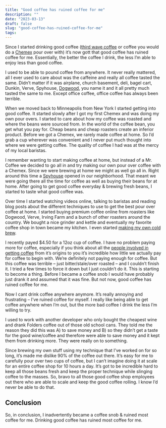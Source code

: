 ```yaml
---
title: "Good coffee has ruined coffee for me"
description: ""
date: "2023-03-13"
draft: false
slug: "good-coffee-has-ruined-coffee-for-me"
tags:
---
```


<!--kg-card-begin: html-->
<p>Since I started drinking good coffee (<a href="https://perfectdailygrind.com/2017/04/what-is-third-wave-coffee-how-is-it-different-to-specialty/" data-type="URL" data-id="https://perfectdailygrind.com/2017/04/what-is-third-wave-coffee-how-is-it-different-to-specialty/" target="_blank" rel="noreferrer noopener">third wave coffee</a> or coffee you would do a <a href="https://www.chemexcoffeemaker.com/" data-type="URL" data-id="https://www.chemexcoffeemaker.com/" target="_blank" rel="noreferrer noopener">Chemex</a> pour over with) it&#8217;s now gott that good coffee has ruined coffee for me. Essentially, the better the coffee I drink, the less I&#8217;m able to enjoy less than good coffee.</p>

<p>I used to be able to pound coffee from anywhere. It never really mattered, all I ever used to care about was the caffeine and really all coffee tasted the same. Didn&#8217;t matter if it was airplane, church basement, deli, bagel cart, Dunkin, Verve, Spyhouse, <a href="https://www.dogwoodcoffee.com/" data-type="URL" data-id="https://www.dogwoodcoffee.com/" target="_blank" rel="noreferrer noopener">Dogwood</a>, you name it and it all pretty much tasted the same to me. Except office coffee, office coffee has always been terrible. </p>

<p>When we moved back to Minneapolis from New York I started getting into good coffee. It started slowly after I got my first Chemex and was doing my own pour overs. I started to care about how my coffee was roasted and where the beans were sourced from. In the world of the coffee bean, you get what you pay for. Cheap beans and cheap roasters create an inferior product. Before we got a Chemex, we rarely made coffee at home. So I&#8217;d grab a cup wherever was convenient and I never put much thought into where we were getting coffee. The quality of coffee I had was at the mercy of my local baristas.</p>

<p>I remember wanting to start making coffee at home, but instead of a Mr. Coffee we decided to go all in and try making our own pour over coffee with a Chemex. Since we were brewing at home we might as well go all in. Right around this time a <a href="https://spyhousecoffee.com/" data-type="URL" data-id="https://spyhousecoffee.com/" target="_blank" rel="noreferrer noopener">Spyhouse</a> opened in our neighborhood. That meant we were going there all the time for coffee as well as buying their beans for at home. After going to get good coffee everyday &amp; brewing fresh beans, I started to taste what good coffee was.</p>

<p>Over time I started watching videos online, talking to baristas and reading blog posts about the different techniques to use to get the best pour over coffee at home. I started buying premium coffee online from roasters like Dogwood, Verve, Irving Farm and a bunch of other roasters around the country. We bought a nice grinder and kettle and eventually my favorite coffee shop in town became my kitchen. I even started <a href="https://clintmcmahon.com/complete-guide-to-making-cold-brew-at-home/" data-type="URL" data-id="https://clintmcmahon.com/complete-guide-to-making-cold-brew-at-home/" target="_blank" rel="noreferrer noopener">making my own cold brew</a>.</p>

<p>I recently payed $4.50 for a 12oz cup of coffee. I have no problem paying more for coffee, especially if you think about all the <a href="https://mynorthwest.com/1215726/to-practice-gratitude-an-author-thanks-a-thousand-people-who-contributed-to-his-morning-coffee/" target="_blank" rel="noreferrer noopener">people involved in getting coffee</a> from it&#8217;s origins to you it&#8217;s incredible how little we actually pay for coffee to begin with. We&#8217;re definitely not paying enough for coffee. But this coffee was terrible &#8211; just bitter/stale/over roasted &#8211; and I couldn&#8217;t finish it. I tried a few times to force it down but I just couldn&#8217;t do it. This is starting to become a thing. Before I became a coffee snob I would have probably just drank it and assumed that it was fine. But not now, good coffee has ruined coffee for me. </p>

<p>Now I cant drink coffee anywhere anymore. It&#8217;s really annoying and frustrating &#8211; I&#8217;ve ruined coffee for myself. I really like being able to get coffee anywhere when I&#8217;m out, but the more bad coffee I drink the less I&#8217;m willing to try. </p>

<p>I used to work with another developer who only bought the cheapest wine and drank Folders coffee out of those old school cans. They told me the reason they did this was A) to save money and B) so they didn&#8217;t get a taste for the good wine/coffee and therefore were able to save money and it kept them from drinking more. They were really on to something.</p>

<p>Since brewing my own stuff using my technique that I&#8217;ve worked on for so long, it&#8217;s made me dislike 90% of the coffee out there. It&#8217;s easy for me to carefully pour over two cups of coffee, but I can&#8217;t imagine doing it at scale for an entire coffee shop for 10 hours a day. It&#8217;s got to be incredible hard to keep all those beans fresh and keep the proper technique while slinging coffee to the masses. So, bravo to all those good coffee shop employees out there who are able to scale and keep the good coffee rolling. I know I&#8217;d never be able to do that.</p>

<h2>Conclusion</h2>

<p>So, in conclusion, I inadvertently became a coffee snob &amp; ruined most coffee for me. Drinking good coffee has ruined most coffee for me.</p>
<!--kg-card-end: html-->
